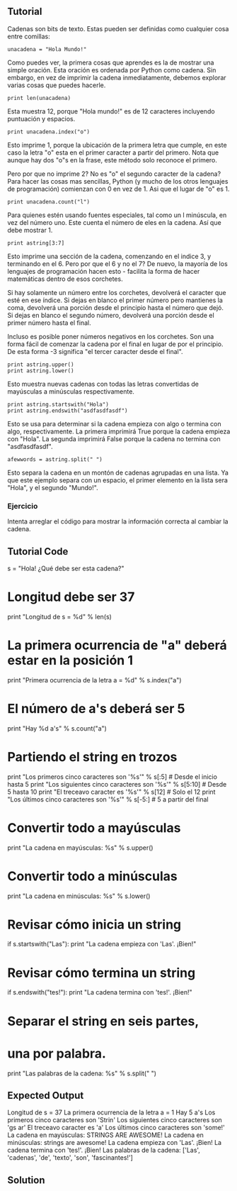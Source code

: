 Tutorial
--------

Cadenas son bits de texto. Estas pueden ser definidas como cualquier cosa entre comillas:

	unacadena = "Hola Mundo!"

Como puedes ver, la primera cosas que aprendes es la de mostrar una simple oración. Esta oración es ordenada por Python como cadena. Sin embargo, en vez de imprimir la cadena inmediatamente, debemos explorar varias cosas que puedes hacerle.

	print len(unacadena)

Esta muestra 12, porque "Hola mundo!" es de 12 caracteres incluyendo puntuación y espacios.

	print unacadena.index("o")

Esto imprime 1, porque la ubicación de la primera letra que cumple, en este caso la letra "o" esta en el primer caracter a partir del primero. Nota que aunque hay dos "o"s en la frase, este método solo reconoce el primero.

Pero por que no imprime 2? No es "o" el segundo caracter de la cadena? Para hacer las cosas mas sencillas, Python (y mucho de los otros lenguajes de programación) comienzan con 0 en vez de 1. Asi que el lugar de "o" es 1.

	print unacadena.count("l")

Para quienes estén usando fuentes especiales, tal como un l minúscula, en vez del número uno. Este cuenta el número de eles en la cadena. Así que debe mostrar 1.

	print astring[3:7]

Esto imprime una sección de la cadena, comenzando en el indice 3, y terminando en el 6. Pero por que el 6 y no el 7? De nuevo, la mayoría de los lenguajes de programación hacen esto - facilita la forma de hacer matemáticas dentro de esos corchetes.

Si hay solamente un número entre los corchetes, devolverá el caracter que esté en ese índice. Si dejas en blanco el primer número pero mantienes la coma, devolverá una porción desde el principio hasta el número que dejó. Si dejas en blanco el segundo número, devolverá una porción desde el primer número hasta el final.

Incluso es posible poner números negativos en los corchetes. Son una forma fácil de comenzar la cadena por el final en lugar de por el principio. De esta forma -3 significa "el tercer caracter desde el final".

	print astring.upper()
	print astring.lower()

Esto muestra nuevas cadenas con todas las letras convertidas de mayúsculas a minúsculas respectivamente.

	print astring.startswith("Hola")
	print astring.endswith("asdfasdfasdf")

Esto se usa para determinar si la cadena empieza con algo o termina con algo, respectivamente. La primera imprimirá True porque la cadena empieza con "Hola". La segunda imprimirá False porque la cadena no termina con "asdfasdfasdf".

	afewwords = astring.split(" ")

Esto separa la cadena en un montón de cadenas agrupadas en una lista. Ya que este ejemplo separa con un espacio, el primer elemento en la lista sera "Hola", y el segundo "Mundo!".

### Ejercicio

Intenta arreglar el código para mostrar la información correcta al cambiar la cadena.

Tutorial Code
-------------

s = "Hola! ¿Qué debe ser esta cadena?"

# Longitud debe ser 37
print "Longitud de s = %d" % len(s)

# La primera ocurrencia de "a" deberá estar en la posición 1
print "Primera ocurrencia de la letra a = %d" % s.index("a")

# El número de a's deberá ser 5
print "Hay %d a's" % s.count("a")

# Partiendo el string en trozos
print "Los primeros cinco caracteres son '%s'" % s[:5] # Desde el inicio hasta 5
print "Los siguientes cinco caracteres son '%s'" % s[5:10] # Desde 5 hasta 10
print "El treceavo caracter es '%s'" % s[12] # Solo el 12
print "Los últimos cinco caracteres son '%s'" % s[-5:] # 5 a partir del final

# Convertir todo a mayúsculas
print "La cadena en mayúsculas: %s" % s.upper()

# Convertir todo a minúsculas
print "La cadena en minúsculas: %s" % s.lower()

# Revisar cómo inicia un string
if s.startswith("Las"):
	print "La cadena empieza con 'Las'. ¡Bien!"

# Revisar cómo termina un string
if s.endswith("tes!"):
	print "La cadena termina con 'tes!'. ¡Bien!"

# Separar el string en seis partes,
# una por palabra.
print "Las palabras de la cadena: %s" % s.split(" ")

Expected Output
---------------

Longitud de s = 37
La primera ocurrencia de la letra a = 1
Hay 5 a's
Los primeros cinco caracteres son 'Strin'
Los siguientes cinco caracteres son 'gs ar'
El treceavo caracter es 'a'
Los últimos cinco caracteres son 'some!'
La cadena en mayúsculas: STRINGS ARE AWESOME!
La cadena en minúsculas: strings are awesome!
La cadena empieza con 'Las'. ¡Bien!
La cadena termina con 'tes!'. ¡Bien!
Las palabras de la cadena: ['Las', 'cadenas', 'de', 'texto', 'son', 'fascinantes!']

Solution
--------
